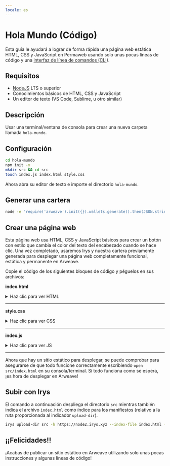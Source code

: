 ```yaml
---
locale: es
---
```


# Hola Mundo (Código)

Esta guía le ayudará a lograr de forma rápida una página web estática HTML, CSS y JavaScript en Permaweb usando solo unas pocas líneas de código y una [interfaz de línea de comandos (CLI)](./hw-cli.md).

## Requisitos

-   [NodeJS](https://nodejs.org) LTS o superior
-   Conocimientos básicos de HTML, CSS y JavaScript
-   Un editor de texto (VS Code, Sublime, u otro similar)

## Descripción

Usar una terminal/ventana de consola para crear una nueva carpeta llamada `hola-mundo`.

## Configuración

```sh
cd hola-mundo
npm init -y
mkdir src && cd src
touch index.js index.html style.css
```

Ahora abra su editor de texto e importe el directorio `hola-mundo`.

## Generar una cartera

```sh
node -e "require('arweave').init({}).wallets.generate().then(JSON.stringify).then(console.log.bind(console))" > wallet.json
```

## Crear una página web

Esta página web usa HTML, CSS y JavaScript básicos para crear un botón con estilo que cambia el color del texto del encabezado cuando se hace clic. Una vez completado, usaremos Irys y nuestra cartera previamente generada para desplegar una página web completamente funcional, estática y permanente en Arweave.

Copie el código de los siguientes bloques de código y péguelos en sus archivos:

**index.html**

<details>
<summary>Haz clic para ver HTML</summary>

```html
<!DOCTYPE html>
<html lang="en">
	<head>
		<meta charset="UTF-8" />
		<meta http-equiv="X-UA-Compatible" content="IE=edge" />
		<meta name="viewport" content="width=device-width, initial-scale=1.0" />
		<link rel="stylesheet" type="text/css" href="style.css" />
		<script src="index.js"></script>
		<title>¡Cookbook Hola Mundo!</title>
	</head>

	<body>
		<button onclick="changeColor()" class="button">¡Haz clic aquí!</button>
		<h1 id="main">¡Hola Mundo!</h1>
	</body>
</html>
```

</details>
<hr />

**style.css**

<details>
<summary>Haz clic para ver CSS</summary>

```css
.button {
	padding: "10px";
	background-color: #4caf50;
}
```

</details>
<hr />

**index.js**

<details>
<summary>Haz clic para ver JS</summary>

```javascript
function changeColor() {
	const header = document.getElementById("main");
	header.style.color === "" ? (header.style.color = "red") : (header.style.color = "");
}
```

</details>
<hr />

Ahora que hay un sitio estático para desplegar, se puede comprobar para asegurarse de que todo funcione correctamente escribiendo `open src/index.html` en su consola/terminal. Si todo funciona como se espera, ¡es hora de desplegar en Arweave!

## Subir con Irys

El comando a continuación despliega el directorio `src` mientras también indica el archivo `index.html` como índice para los manifiestos (relativo a la ruta proporcionada al indicador `upload-dir`).

```sh
irys upload-dir src -h https://node2.irys.xyz --index-file index.html -c arweave -w ./wallet.json
```

## ¡¡Felicidades!!

¡Acabas de publicar un sitio estático en Arweave utilizando solo unas pocas instrucciones y algunas líneas de código!
